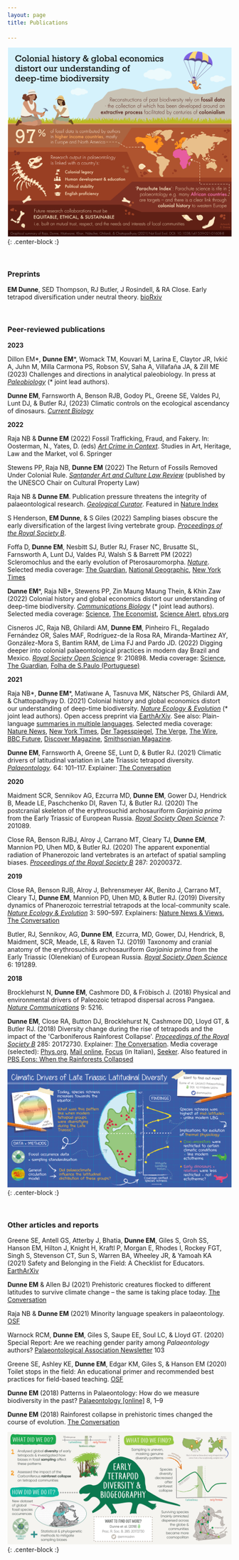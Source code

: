```yaml
---
layout: page
title: Publications

---
```


![RajaDunneetalNatEcolEvol2021](/assets/img/graphic_NEE_2021.png){: .center-block :}


<br/>

### Preprints

**EM Dunne**, SED Thompson, RJ Butler, J Rosindell, & RA Close. Early tetrapod diversification under neutral theory. [bioRxiv](https://www.biorxiv.org/content/10.1101/2022.02.08.476633v1)


<br/>

### Peer-reviewed publications


**2023**


Dillon EM\*, **Dunne EM**\*, Womack TM, Kouvari M, Larina E, Claytor JR, Ivkić A, Juhn M, Milla Carmona PS, Robson SV, Saha A, Villafaña JA, & Zill ME (2023) Challenges and directions in analytical paleobiology. In press at [*Paleobiology*]() (\* joint lead authors).


**Dunne EM**, Farnsworth A, Benson RJB, Godoy PL, Greene SE, Valdes PJ, Lunt DJ, & Butler RJ, (2023) Climatic controls on the ecological ascendancy of dinosaurs. [*Current Biology*](https://doi.org/10.1016/j.cub.2022.11.064)



**2022**


Raja NB & **Dunne EM** (2022) Fossil Trafficking, Fraud, and Fakery. In: Oosterman, N., Yates, D. (eds) [*Art Crime in Context*](https://doi.org/10.1007/978-3-031-14084-6_5). Studies in Art, Heritage, Law and the Market, vol 6. Springer


Stewens PP, Raja NB, **Dunne EM** (2022) The Return of Fossils Removed Under Colonial Rule. [*Santander Art and Culture Law Review*](https://www.ejournals.eu/SAACLR/2022/2-2022/art/22616) (published by the UNESCO Chair on Cultural Property Law)


Raja NB & **Dunne EM**. Publication pressure threatens the integrity of palaeontological research. [*Geological Curator*](https://eartharxiv.org/repository/view/2414/). 
Featured in [Nature Index](https://www.nature.com/articles/d41586-022-03745-x)


S Henderson, **EM Dunne**, & S Giles (2022) Sampling biases obscure the early diversification of the largest living vertebrate group. [*Proceedings of the Royal Society B*](https://royalsocietypublishing.org/doi/10.1098/rspb.2022.0916).


Foffa D, **Dunne EM**, Nesbitt SJ, Butler RJ, Fraser NC, Brusatte SL, Farnsworth A, Lunt DJ, Valdes PJ, Walsh S & Barrett PM (2022) Scleromochlus and the early evolution of
Pterosauromorpha. [*Nature*](https://doi.org/10.1038/s41586-022-05284-x).
Selected media coverage: [The Guardian](https://www.theguardian.com/science/2022/oct/05/scleromochlus-taylori-reptile-unearthed-scotland-related-pterosaurs), [National Geographic](https://www.nationalgeographic.co.uk/science-and-technology/2022/10/230-million-year-old-mystery-fossil-sheds-light-on-origins-of-pterosaurs), [New York Times](https://www.nytimes.com/2022/10/05/science/pterosaurs-reptiles-wings.html)


 **Dunne EM**\*, Raja NB\*, Stewens PP, Zin Maung Maung Thein, & Khin Zaw (2022) Colonial history and global economics distort our understanding of deep-time biodiversity. [*Communications Biology*](https://www.nature.com/articles/s42003-022-03847-2) (\* joint lead authors). 
Selected media coverage: [Science](hhttps://www.science.org/content/article/violent-conflict-myanmar-linked-boom-fossil-amber-research-study-claims), [The Economist](https://www.economist.com/graphic-detail/2022/09/22/research-on-amber-from-a-war-torn-part-of-myanmar-is-surging?utm_medium=social-media.content.np&utm_source=twitter&utm_campaign=editorial-social&utm_content=discovery.content&%3Ffsrc%3Dscn%2F=tw%2Fdc), [Science Alert](https://www.sciencealert.com/the-wondrous-beauty-of-myanmar-amber-hides-a-very-dark-secret), [phys.org](https://phys.org/news/2022-10-analysis-myanmar-amber-fossils-explicit.html)


Cisneros JC, Raja NB, Ghilardi AM, **Dunne EM**, Pinheiro FL, Regalado Fernández OR, Sales MAF, Rodríguez-de la Rosa RA, Miranda-Martínez AY, González-Mora S, Bantim RAM, de Lima FJ and Pardo JD. (2022) Digging deeper into colonial palaeontological practices in modern day Brazil and Mexico. [*Royal Society Open Science*](https://royalsocietypublishing.org/doi/10.1098/rsos.210898) 9: 210898.
Media coverage: [Science](https://www.science.org/content/article/institutions-global-north-hoard-fossils-brazil-study-says), [The Guardian](https://www.theguardian.com/uk-news/2022/mar/02/paleontology-a-hotbed-of-unethical-practices-rooted-in-colonialism-say-scientists), [Folha de S.Paulo (Portuguese)](https://www1.folha.uol.com.br/ciencia/2022/03/paleopirataria-faz-estrangeiros-dominarem-trabalhos-sobre-fosseis-brasileiros-diz-artigo.shtml)


**2021**

Raja NB\*, **Dunne EM**\*, Matiwane A, Tasnuva MK, Nätscher PS, Ghilardi AM, & Chattopadhyay D. (2021) Colonial history and global economics distort our understanding of deep-time biodiversity. [*Nature Ecology & Evolution*](https://www.nature.com/articles/s41559-021-01608-8) (\* joint lead authors). Open access preprint via [EarthArXiv](https://eartharxiv.org/repository/view/2472/).
See also: Plain-language [summaries in multiple languages](https://osf.io/bptqf/).
Selected media coverage: [Nature News](https://www.nature.com/articles/d41586-022-00034-5), [New York Times](https://www.nytimes.com/2021/03/22/science/dinosaurs-fossils-colonialism.html), [Der Tagesspiegel](https://m.tagesspiegel.de/wissen/schwarzmarkt-faelschungen-und-vorwuerfe-fossilienforschung-in-schwierigkeiten/27549240.html), [The Verge](https://www.theverge.com/2022/1/4/22865758/decolonizing-earth-sciences-paleontology-fossil-record), [The Wire](https://science.thewire.in/the-sciences/parachute-science-palaeontology-european-colonialism-indian-scientists/), [BBC Future](https://www.bbc.com/future/article/20220113-why-indias-fossil-wealth-has-remained-hidden), [Discover Magazine](https://www.discovermagazine.com/the-sciences/new-data-expose-colonialism-in-paleontology), [Smithsonian Magazine](https://www.smithsonianmag.com/science-nature/why-smuggled-fossils-are-hurting-paleontology-180979480/).


**Dunne EM**, Farnsworth A, Greene SE, Lunt D, & Butler RJ. (2021) Climatic drivers of latitudinal variation in Late Triassic tetrapod diversity. [*Palaeontology*](https://onlinelibrary.wiley.com/doi/full/10.1111/pala.12514). 64: 101–117. Explainer: 
[The Conversation](https://theconversation.com/prehistoric-creatures-flocked-to-different-latitudes-to-survive-climate-change-the-same-is-taking-place-today-163309)



**2020**

Maidment SCR, Sennikov AG, Ezcurra MD, **Dunne EM**, Gower DJ, Hendrick B, Meade LE, Paschchenko DI, Raven TJ, & Butler RJ. (2020) The postcranial skeleton of the erythrosuchid archosauriform *Garjainia prima* from the Early Triassic of European Russia. [*Royal Society Open Science*](https://royalsocietypublishing.org/doi/full/10.1098/rsos.201089) 7: 201089.

Close RA, Benson RJBJ, Alroy J, Carrano MT, Cleary TJ, **Dunne EM**, Mannion PD, Uhen MD, & Butler RJ. (2020) The apparent exponential radiation of Phanerozoic land vertebrates is an artefact of spatial sampling biases. [*Proceedings of the Royal Society B*](https://royalsocietypublishing.org/doi/10.1098/rspb.2020.0372) 287: 20200372.


**2019**

Close RA, Benson RJB, Alroy J, Behrensmeyer AK, Benito J, Carrano MT, Cleary TJ, **Dunne EM**, Mannion PD, Uhen MD, & Butler RJ. (2019) Diversity dynamics of Phanerozoic terrestrial tetrapods at the local-community scale. [*Nature Ecology & Evolution*](https://www.nature.com/articles/s41559-019-0811-8) 3: 590–597. 
Explainers: 
[Nature News & Views](https://www.nature.com/articles/s41559-019-0863-9), [The Conversation](https://theconversation.com/land-animal-diversity-was-stable-for-millions-of-years-before-humans-came-along-new-study-111855?)

Butler, RJ, Sennikov, AG, **Dunne EM**, Ezcurra, MD, Gower, DJ, Hendrick, B, Maidment, SCR, Meade, LE, & Raven TJ. (2019) Taxonomy and cranial anatomy of the erythrosuchids archosauriform *Garjainia prima* from the Early Triassic (Olenekian) of European Russia. [*Royal Society Open Science*](https://royalsocietypublishing.org/doi/10.1098/rsos.191289) 6: 191289. 


**2018**

Brocklehurst N, **Dunne EM**, Cashmore DD, & Fröbisch J. (2018) Physical and environmental drivers of Paleozoic tetrapod dispersal across Pangaea. [*Nature Communications*](https://www.nature.com/articles/s41467-018-07623-x) 9: 5216. 

**Dunne EM**, Close RA, Button DJ, Brocklehurst N, Cashmore DD, Lloyd GT, & Butler RJ. (2018) Diversity change during the rise of tetrapods and the impact of the 'Carboniferous Rainforest Collapse'. [*Proceedings of the Royal Society B*](https://royalsocietypublishing.org/doi/10.1098/rspb.2017.2730) 285: 20172730. 
Explainer: [The Conversation](https://theconversation.com/rainforest-collapse-in-prehistoric-times-changed-the-course-of-evolution-91289). 
Media coverage (selected): [Phys.org](https://phys.org/news/2018-02-rainforest-collapse-million-years-impacted.html), [Mail online](https://www.dailymail.co.uk/sciencetech/article-5364737/Climate-change-307-million-years-ago-determined-future.html), [Focus](https://www.focus.it/ambiente/natura/foresta-pluviale-evoluzione-di-rettili-e-mammiferi) (in Italian), [Seeker](https://www.seeker.com/earth-conservation/prehistoric-rainforest-collapse-dramatically-changed-the-course-of-evolution). Also featured in [PBS Eons: When the Rainforests Collapsed](https://www.youtube.com/watch?v=sFHTA8dKceI)


![DunneetalPalaeontology2020](/assets/img/graphic_Palaeo_2020.png){: .center-block :}


<br/>

### Other articles and reports


Greene SE, Antell GS, Atterby J, Bhatia, **Dunne EM**, Giles S, Groh SS, Hanson EM, Hilton J, Knight H, Kraftl P, Morgan E, Rhodes I, Rockey FGT, Singh S, Stevenson CT, Sun S, Warren BA, Wheeley JR, & Yamoah KA (2021) Safety and Belonging in the Field: A Checklist for Educators. [EarthArXiv](https://eartharxiv.org/repository/view/2607/)

**Dunne EM** & Allen BJ (2021) Prehistoric creatures flocked to different latitudes to survive climate change – the same is taking place today. [The Conversation](https://theconversation.com/prehistoric-creatures-flocked-to-different-latitudes-to-survive-climate-change-the-same-is-taking-place-today-163309)

Raja NB & **Dunne EM** (2021) Minority language speakers in palaeontology. [OSF](https://osf.io/nzjre)

Warnock RCM, **Dunne EM**, Giles S, Saupe EE, Soul LC, & Lloyd GT. (2020) Special Report: Are we reaching gender parity among *Palaeontology* authors? [Palaeontological Association Newsletter](https://www.palass.org/publications/newsletter/spotlight-diversity/special-report-are-we-reaching-gender-parity-among-palaeontology-authors) 103

Greene SE, Ashley KE, **Dunne EM**, Edgar KM, Giles S, & Hanson EM (2020) Toilet stops in the field: An educational primer and recommended best practices for field-based teaching. [OSF](https://osf.io/gnhj2/)

**Dunne EM** (2018) Patterns in Palaeontology: How do we measure biodiversity in the past? [Palaeontology [online]](https://www.palaeontologyonline.com/articles/2018/patterns-in-palaeontology-how-do-we-measure-biodiversity-in-the-past/) 8, 1–9 

**Dunne EM** (2018) Rainforest collapse in prehistoric times changed the course of evolution. [The Conversation](https://theconversation.com/rainforest-collapse-in-prehistoric-times-changed-the-course-of-evolution-91289)


![DunneetalProcB2018](/assets/img/graphic_ProcB_2018.jpg){: .center-block :}

